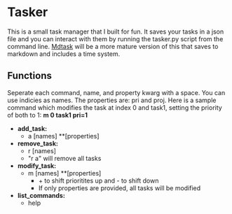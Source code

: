 # Tasker

This is a small task manager that I built for fun. It saves your tasks in a json file and you can interact with them by running the tasker.py script from the command line. [Mdtask](https://github.com/SamHendry/mdtask) will be a more mature version of this that saves to markdown and includes a time system.

## Functions
Seperate each command, name, and property kwarg with a space. You can use indicies as names. The properties are: pri and proj.
Here is a sample command which modifies the task at index 0 and task1, setting the priority of both to 1: **m 0 task1 pri=1**

- **add_task:**
    - a \[names] \*\*\[properties]
- **remove_task:**
    - r \[names]
    - "r a" will remove all tasks
- **modify_task:**
    - m \[names] \*\*\[properties]
        - \+ to shift prioritites up and - to shift down
        - If only properties are provided, all tasks will be modified
- **list_commands:**
    - help
